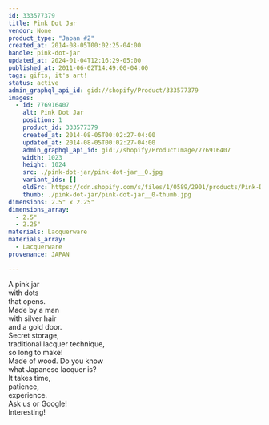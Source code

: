 ```yaml
---
id: 333577379
title: Pink Dot Jar
vendor: None
product_type: "Japan #2"
created_at: 2014-08-05T00:02:25-04:00
handle: pink-dot-jar
updated_at: 2024-01-04T12:16:29-05:00
published_at: 2011-06-02T14:49:00-04:00
tags: gifts, it's art!
status: active
admin_graphql_api_id: gid://shopify/Product/333577379
images:
  - id: 776916407
    alt: Pink Dot Jar
    position: 1
    product_id: 333577379
    created_at: 2014-08-05T00:02:27-04:00
    updated_at: 2014-08-05T00:02:27-04:00
    admin_graphql_api_id: gid://shopify/ProductImage/776916407
    width: 1023
    height: 1024
    src: ./pink-dot-jar/pink-dot-jar__0.jpg
    variant_ids: []
    oldSrc: https://cdn.shopify.com/s/files/1/0589/2901/products/Pink-Dot-Jar_1.jpeg?v=1407211347
    thumb: ./pink-dot-jar/pink-dot-jar__0-thumb.jpg
dimensions: 2.5" x 2.25"
dimensions_array:
  - 2.5"
  - 2.25"
materials: Lacquerware
materials_array:
  - Lacquerware
provenance: JAPAN

---
```


A pink jar  
with dots  
that opens.  
Made by a man  
with silver hair  
and a gold door.  
Secret storage,  
traditional lacquer technique,  
so long to make!  
Made of wood. Do you know  
what Japanese lacquer is?  
It takes time,  
patience,  
experience.  
Ask us or Google!  
Interesting!